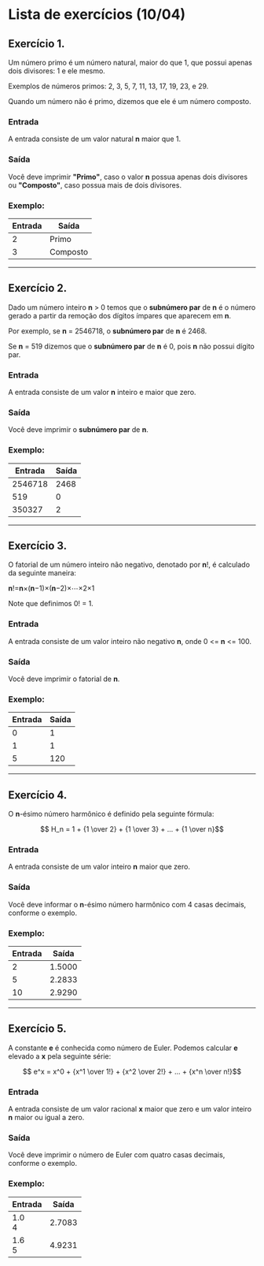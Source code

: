 # Lista de exercícios (10/04)

## Exercício 1.
Um número primo é um número natural, maior do que 1, que possui apenas dois divisores: 1 e ele mesmo.

Exemplos de números primos: 2, 3, 5, 7, 11, 13, 17, 19, 23, e 29.

Quando um número não é primo, dizemos que ele é um número composto.

### Entrada
A entrada consiste de um valor natural **n** maior que 1.

### Saída
Você deve imprimir **"Primo"**, caso o valor **n** possua apenas dois divisores ou **"Composto"**, caso possua mais de dois divisores.

### Exemplo:
|Entrada|Saída|
|-------|-----|
|2      |Primo|
|3   |Composto|

---

## Exercício 2.
Dado um número inteiro **n** > 0 temos que o **subnúmero par** de **n** é o número gerado a partir da remoção dos dígitos ímpares que aparecem em **n**.

Por exemplo, se **n** = 2546718, o **subnúmero par** de **n** é 2468.

Se **n** = 519 dizemos que o **subnúmero par** de **n** é 0, pois **n** não possui dígito par.

### Entrada
A entrada consiste de um valor **n** inteiro e maior que zero.

### Saída
Você deve imprimir o **subnúmero par** de **n**.

### Exemplo:
|Entrada|Saída|
|-------|-----|
|2546718|2468 |
|519    |0    |
|350327 |2    |

---

## Exercício 3.
O fatorial de um número inteiro não negativo, denotado por **n**!, é calculado da seguinte maneira:

**n**!=**n**×(**n**−1)×(**n**−2)×⋯×2×1

Note que definimos 0! = 1.

### Entrada
A entrada consiste de um valor inteiro não negativo **n**, onde 0 <= **n** <= 100.

### Saída
Você deve imprimir o fatorial de **n**.

### Exemplo:
|Entrada|Saída|
|-------|-----|
|0      |1    |
|1      |1    |
|5      |120  |

---

## Exercício 4.
O **n**-ésimo número harmônico é definido pela seguinte fórmula:

$$ H_n = 1 + {1 \over 2} + {1 \over 3} + ... + {1 \over n}$$

### Entrada
A entrada consiste de um valor inteiro **n** maior que zero. 

### Saída
Você deve informar o **n**-ésimo número harmônico com 4 casas decimais, conforme o exemplo.

### Exemplo:
|Entrada|Saída|
|-------|-----|
|2      |1.5000|
|5      |2.2833|
|10     |2.9290|

---

## Exercício 5.
A constante **e** é conhecida como número de Euler. Podemos calcular **e** elevado a **x** pela seguinte série:

$$ e^x = x^0 + {x^1 \over 1!} + {x^2 \over 2!} + ... + {x^n \over n!}$$

### Entrada
A entrada consiste de um valor racional **x** maior que zero e um valor inteiro **n** maior ou igual a zero. 

### Saída
Você deve imprimir o número de Euler com quatro casas decimais, conforme o exemplo.

### Exemplo:
|Entrada|Saída|
|-------|-----|
|1.0<br/>4|2.7083|
|1.6<br/>5|4.9231|